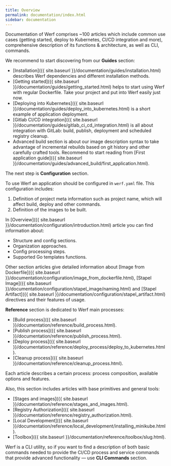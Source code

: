 ```yaml
---
title: Overview
permalink: documentation/index.html
sidebar: documentation
---
```


Documentation of Werf comprises ~100 articles which include common use cases (getting started, deploy to Kubernetes, CI/CD integration and more), comprehensive description of its functions & architecture, as well as CLI, commands.

We recommend to start discovering from our **Guides** section:

- [Installation]({{ site.baseurl }}/documentation/guides/installation.html) describes Werf dependencies and different installation methods.
- [Getting started]({{ site.baseurl }}/documentation/guides/getting_started.html) helps to start using Werf with regular Dockerfile. Take your project and put into Werf easily just now.
- [Deploying into Kubernetes]({{ site.baseurl }}/documentation/guides/deploy_into_kubernetes.html) is a short example of application deployment.
- [Gitlab CI/CD integration]({{ site.baseurl }}/documentation/guides/gitlab_ci_cd_integration.html) is all about integration with GitLab: build, publish, deployment and scheduled registry cleanup.
- Advanced build section is about our image description syntax to take advantage of incremental rebuilds based on git history and other carefully crafted tools. Recommend to start reading from [First application guide]({{ site.baseurl }}/documentation/guides/advanced_build/first_application.html). 

The next step is **Configuration** section.

To use Werf an application should be configured in `werf.yaml` file. 
This configuration includes:

1. Definition of project meta information such as project name, which will affect build, deploy and other commands.
2. Definition of the images to be built.

In [Overview]({{ site.baseurl }}/documentation/configuration/introduction.html) article you can find information about:

* Structure and config sections.
* Organization approaches.
* Config processing steps.
* Supported Go templates functions.

Other section articles give detailed information about [Image from Dockerfile]({{ site.baseurl }}/documentation/configuration/image_from_dockerfile.html), [Stapel Image]({{ site.baseurl }}/documentation/configuration/stapel_image/naming.html) and [Stapel Artifact]({{ site.baseurl }}/documentation/configuration/stapel_artifact.html) directives and their features of usage.

**Reference** section is dedicated to Werf main processes:

* [Build process]({{ site.baseurl }}/documentation/reference/build_process.html).
* [Publish process]({{ site.baseurl }}/documentation/reference/publish_process.html).
* [Deploy process]({{ site.baseurl }}/documentation/reference/deploy_process/deploy_to_kubernetes.html).
* [Cleanup process]({{ site.baseurl }}/documentation/reference/cleanup_process.html).

Each article describes a certain process: process composition, available options and features. 

Also, this section includes articles with base primitives and general tools:

* [Stages and images]({{ site.baseurl }}/documentation/reference/stages_and_images.html).
* [Registry Authorization]({{ site.baseurl }}/documentation/reference/registry_authorization.html).
* [Local Development]({{ site.baseurl }}/documentation/reference/local_development/installing_minikube.html).
* [Toolbox]({{ site.baseurl }}/documentation/reference/toolbox/slug.html).

Werf is a CLI utility, so if you want to find a description of both basic commands needed to provide the CI/CD process and service commands that provide advanced functionality — use **CLI Commands** section.
